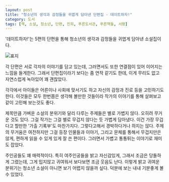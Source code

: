 ```yaml
---
layout: post
title: "청소년의 생각과 감정들을 귀엽게 담아낸 단편집 - 데이트하자!"
category: 도서
tags: [책, 소설, 청소년, 단편, 진희, 푸른도서관, 푸른책들, 서평]
---
```


'데이트하자!'는
5편의 단편을 통해 청소년의 생각과 감정들을 귀엽게 담아낸 소설집이다.

![표지](https://lh3.googleusercontent.com/PrgYOiiOn9KJju7eSAQKaxTzNwrSlaZLvZ2_x5-VMPVJ1cKs1XPKTFXV3l34xRK6LO627VjVRuT29A=s480)

각 단편은 서로 각자의 이야기를 담고 있는데,
그러면서도 또한 연결점이 있어
이어지는 느낌을 들게한다.
그래서 단편집이라기 보다는 좀 연작 같기도 한데,
이게 무리도 없고 자연스럽게 녹아있어 꽤 괜찮았다.

각각에서 아이들은 어른이나 사회에 맞서기도 하고
자신의 감정과 진로 등을 고민하기도 한다.
이것들은 모두 한번쯤은 생각해 볼만한 것들이라
작가의 이야기를 통해 살펴보고 같이 고민해 보는것도 좋다.

제목만큼 가벼운 소설의 분위기와 달리 다루는 주제들은 별로 가볍지 않다.
오히려 무거운 것도 있다.
그걸 작가는 그걸 별로 무겁지 않다는 듯 가볍게 담아냈다.
이건 가장 무겁다고 할만한 '가출 기록부'도 마찬가지다.
그렇다고해서 경박하다거나 하지는 않다.
주제의 무거움은 여전하지만
그걸 등장 인물들과 이야기, 그리고 문체를 통해서 무겁지만은 않게, 편하게 읽을 수 있게 있게 잘 쓴 편이다.
그러면서 가볍고 통통튀는 이야기로 재미도 잡았다.

주인공들도 꽤 매력적이다.
특히 여주인공들을 밝고 자신감있게, 그래서 조금은 당돌하게 그렸는데, 그게 밉지않고 귀여워서 보다보면 조금 웃음도 난다.
이렇게 밝고 귀여운 분위기는 청소년 소설이 아니면 보기 어렵지 않을까 싶다.
덕분에 보는 내내 기분좋게 볼 수 있었다.
